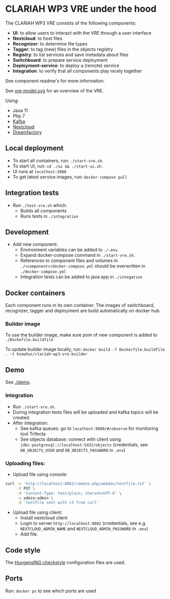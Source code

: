 CLARIAH WP3 VRE under the hood
===

The CLARIAH WP3 VRE consists of the following components:

- **UI**: to allow users to interact with the VRE through a user interface
- **Nextcloud**: to host files
- **Recognizer**: to determine file types
- **Tagger**: to tag (new) files in the objects registry
- **Registry**: to list services and save metadata about files
- **Switchboard**: to prepare service deployment
- **Deployment-service**: to deploy a (remote) service
- **Integration**: to verify that all components play nicely together

See component readme's for more information.

See [vre-model.svg](./documentation/vre-model.svg) for an overview of the VRE.

Using:
- Java 11
- Php 7
- [Kafka](https://kafka.apache.org/)
- [Nextcloud](https://nextcloud.com/)
- [Dreamfactory](https://www.dreamfactory.com/)

## Local deployment

- To start all containers, run: `./start-vre.sh`. 
- To start UI, run: `cd ./ui && ./start-ui.sh`. 
- UI runs at `localhost:3000`
- To get latest service images, run: `docker-compose pull`

## Integration tests
- Run `./test-vre.sh` which:
  - Builds all components
  - Runs tests in `./integration`
    
## Development

- Add new component: 
  - Environment variables can be added to `./.env`.
  - Expand docker-compose command in `./start-vre.sh`.
  - References to component files and volumes in `./<component>/docker-compose.yml` should be overwritten in `./docker-compose.yml`
  - Integration tests can be added to java app in `./integation`

## Docker containers

Each component runs in its own container. The images of switchboard, recognizer, tagger and deployment are build automatically on docker hub.

### Builder image
To use the builder image, make sure pom of new component is added to `./Dockefile.buildfile`

To update builder image locally, run: `docker build -f Dockerfile.buildfile . -t knawhuc/clariah-wp3-vre-builder`

Demo
---

See [./demo](./demo/README.md).

### Integration
- Run `./start-vre.sh`.
- During integration tests files will be uploaded and kafka topics will be created.
- After integration:
  - See kafka queues: go to `localhost:9000/#/observe` for monitoring tool Trifecta
  - See objects database: connect with client using `jdbc:postgresql://localhost:5432/objects` (credentials, see `DB_OBJECTS_USER` and `DB_OBJECTS_PASSWORD` in `.env`)

### Uploading files:

- Upload file using console:

```sh
curl -v 'http://localhost:8082/remote.php/webdav/testfile.txt' \
     -X PUT \
     -H 'Content-Type: text/plain; charset=UTF-8' \
     -u admin:admin \
     -d 'testfile sent with <3 from curl'
```

- Upload file using client:
  - Install nextcloud client
  - Login to server `http://localhost:8082` (credentials, see e.g. `NEXTCLOUD_ADMIN_NAME` and `NEXTCLOUD_ADMIN_PASSWORD` in `.env`)
  - Add file.

## Code style

The [HuygensING checkstyle](https://github.com/HuygensING/checkstyle) configuration files are used.

## Ports

Run: `docker ps` to see which ports are used
